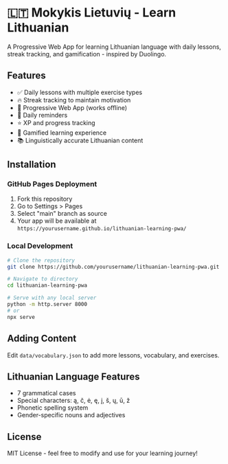 # 🇱🇹 Mokykis Lietuvių - Learn Lithuanian

A Progressive Web App for learning Lithuanian language with daily lessons, streak tracking, and gamification - inspired by Duolingo.

## Features

- ✅ Daily lessons with multiple exercise types
- 🔥 Streak tracking to maintain motivation
- 📱 Progressive Web App (works offline)
- 🔔 Daily reminders
- ⭐ XP and progress tracking
- 🎯 Gamified learning experience
- 📚 Linguistically accurate Lithuanian content

## Installation

### GitHub Pages Deployment

1. Fork this repository
2. Go to Settings > Pages
3. Select "main" branch as source
4. Your app will be available at `https://yourusername.github.io/lithuanian-learning-pwa/`

### Local Development
```bash
# Clone the repository
git clone https://github.com/yourusername/lithuanian-learning-pwa.git

# Navigate to directory
cd lithuanian-learning-pwa

# Serve with any local server
python -m http.server 8000
# or
npx serve
```

## Adding Content

Edit `data/vocabulary.json` to add more lessons, vocabulary, and exercises.

## Lithuanian Language Features

- 7 grammatical cases
- Special characters: ą, č, ė, ę, į, š, ų, ū, ž
- Phonetic spelling system
- Gender-specific nouns and adjectives

## License

MIT License - feel free to modify and use for your learning journey!
